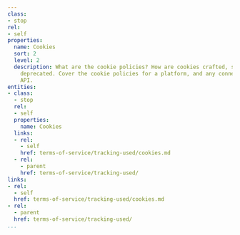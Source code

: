 ```yaml
---
class:
- stop
rel:
- self
properties:
  name: Cookies
  sort: 2
  level: 2
  description: What are the cookie policies? How are cookies crafted, stored, and
    deprecated. Cover the cookie policies for a platform, and any connection to the
    API.
entities:
- class:
  - stop
  rel:
  - self
  properties:
    name: Cookies
  links:
  - rel:
    - self
    href: terms-of-service/tracking-used/cookies.md
  - rel:
    - parent
    href: terms-of-service/tracking-used/
links:
- rel:
  - self
  href: terms-of-service/tracking-used/cookies.md
- rel:
  - parent
  href: terms-of-service/tracking-used/
...
```

